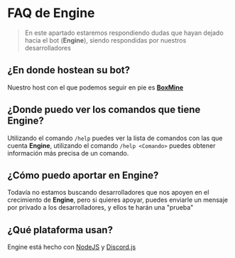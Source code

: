 # FAQ de Engine

> En este apartado estaremos respondiendo dudas que hayan dejado hacia el bot (**Engine**), siendo respondidas por nuestros desarrolladores

## ¿En donde hostean su bot?

Nuestro host con el que podemos seguir en pie es **[BoxMine](https://boxmineworld.com)**

## ¿Donde puedo ver los comandos que tiene Engine?

Utilizando el comando `/help` puedes ver la lista de comandos con las que cuenta **Engine**, utilizando el comando `/help <Comando>` puedes obtener información más precisa de un comando.

## ¿Cómo puedo aportar en Engine?

Todavía no estamos buscando desarrolladores que nos apoyen en el crecimiento de **Engine**, pero si quieres apoyar, puedes enviarle un mensaje por privado a los desarrolladores, y ellos te harán una "prueba"

## ¿Qué plataforma usan?

Engine está hecho con [NodeJS](https://nodejs.org/en/) y [Discord.js](https://discord.js.org/)